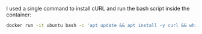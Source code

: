 I used a single command to install cURL and run the bash script inside the container:

```bash
docker run -it ubuntu bash -c 'apt update && apt install -y curl && while true; do echo "Input website:"; read website; echo "Searching.."; sleep 1; curl http://$website; done'
```
